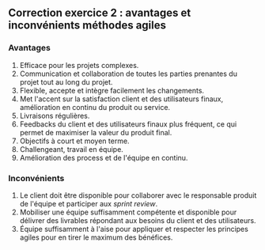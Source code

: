 ## Correction exercice 2 : avantages et inconvénients méthodes agiles

### Avantages

1. Efficace pour les projets complexes.
2. Communication et collaboration de toutes les parties prenantes du projet tout au long du projet.
3. Flexible, accepte et intègre facilement les changements.
4. Met l'accent sur la satisfaction client et des utilisateurs finaux, amélioration en continu du produit ou service.
5. Livraisons régulières.
6. Feedbacks du client et des utilisateurs finaux plus fréquent, ce qui permet de maximiser la valeur du produit final.
7. Objectifs à court et moyen terme.
8. Challengeant, travail en équipe.
9. Amélioration des process et de l'équipe en continu.

### Inconvénients

1. Le client doit être disponible pour collaborer avec le responsable produit de l'équipe et participer aux *sprint review*.
2. Mobiliser une équipe suffisamment compétente et disponible pour délivrer des livrables répondant aux besoins du client et des utilisateurs.
3. Équipe suffisamment à l'aise pour appliquer et respecter les principes agiles pour en tirer le maximum des bénéfices.
